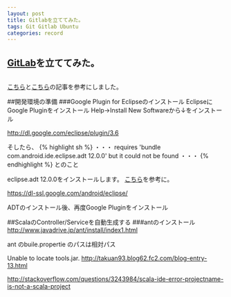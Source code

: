 ```yaml
---
layout: post
title: Gitlabを立ててみた。
tags: Git Gitlab Ubuntu
categories: record
---
```

[GitLab](http://gitlabhq.com/)を立ててみた。
-----------------

![]()

[こちら]()と[こちら]()の記事を参考にしました。


##開発環境の準備
###Google Plugin for Eclipseのインストール
EclipseにGoogle Pluginをインストール
Help->Install New Softwareから↓をインストール

http://dl.google.com/eclipse/plugin/3.6

そしたら、
{% highlight sh %}
・・・
 requires 'bundle com.android.ide.eclipse.adt 12.0.0' but it could not be found
・・・
{% endhighlight %}
とのこと

eclipse.adt 12.0.0をインストールします。
[こちら](http://developer.android.com/sdk/eclipse-adt.html#installing)を参考に。

https://dl-ssl.google.com/android/eclipse/


ADTのインストール後、再度Google Pluginをインストール

##ScalaのController/Serviceを自動生成する
###antのインストール
http://www.javadrive.jp/ant/install/index1.html


ant のbuile.propertie のパスは相対パス

Unable to locate tools.jar.
http://takuan93.blog62.fc2.com/blog-entry-13.html



http://stackoverflow.com/questions/3243984/scala-ide-error-projectname-is-not-a-scala-project

